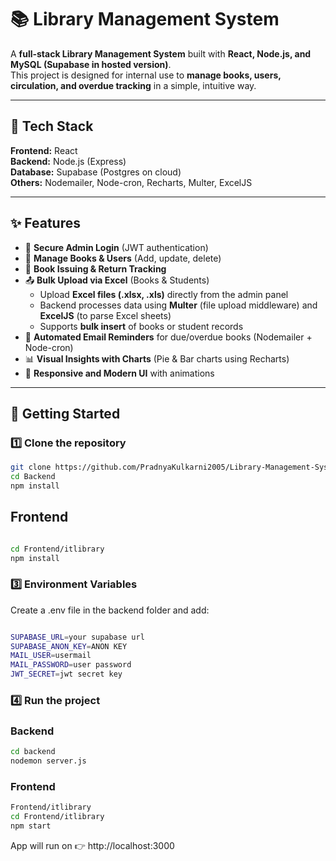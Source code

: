 # 📚 Library Management System  

A **full-stack Library Management System** built with **React, Node.js, and MySQL (Supabase in hosted version)**.  
This project is designed for internal use to **manage books, users, circulation, and overdue tracking** in a simple, intuitive way.  

---

## 🔧 Tech Stack  

**Frontend:** React  
**Backend:** Node.js (Express)  
**Database:** Supabase (Postgres on cloud)  
**Others:** Nodemailer, Node-cron, Recharts, Multer, ExcelJS  

---

## ✨ Features  

- 🔐 **Secure Admin Login** (JWT authentication)  
- 📘 **Manage Books & Users** (Add, update, delete)  
- 🔄 **Book Issuing & Return Tracking**  
- 📤 **Bulk Upload via Excel** (Books & Students)  
  - Upload **Excel files (.xlsx, .xls)** directly from the admin panel  
  - Backend processes data using **Multer** (file upload middleware) and **ExcelJS** (to parse Excel sheets)  
  - Supports **bulk insert** of books or student records  
- 📨 **Automated Email Reminders** for due/overdue books (Nodemailer + Node-cron)  
- 📊 **Visual Insights with Charts** (Pie & Bar charts using Recharts)  
- 📱 **Responsive and Modern UI** with animations  

---

## 🚀 Getting Started  

### 1️⃣ Clone the repository  
```bash
git clone https://github.com/PradnyaKulkarni2005/Library-Management-System.git
cd Backend
npm install
```
## Frontend
```bash

cd Frontend/itlibrary
npm install
```
### 3️⃣ Environment Variables
Create a .env file in the backend folder and add:
```bash

SUPABASE_URL=your supabase url
SUPABASE_ANON_KEY=ANON KEY
MAIL_USER=usermail
MAIL_PASSWORD=user password
JWT_SECRET=jwt secret key
```
### 4️⃣ Run the project
### Backend
```bash
cd backend
nodemon server.js
```
### Frontend
```bash
Frontend/itlibrary
cd Frontend/itlibrary
npm start
```
App will run on 👉 http://localhost:3000
